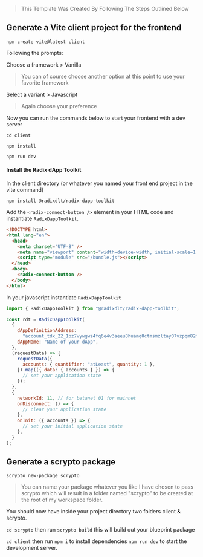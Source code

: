 > This Template Was Created By Following The Steps Outlined Below

## Generate a Vite client project for the frontend

`npm create vite@latest client`

Following the prompts:

Choose a framework > Vanilla

> You can of course choose another option at this point to use your favorite framework

Select a variant > Javascript

> Again choose your preference

Now you can run the commands below to start your frontend with a dev server

`cd client`

`npm install`

`npm run dev`

#### Install the Radix dApp Toolkit

In the client directory (or whatever you named your front end project in the vite command)

`npm install @radixdlt/radix-dapp-toolkit`

Add the `<radix-connect-button />` element in your HTML code and instantiate `RadixDappToolkit`.

```html
<!DOCTYPE html>
<html lang="en">
  <head>
    <meta charset="UTF-8" />
    <meta name="viewport" content="width=device-width, initial-scale=1.0" />
    <script type="module" src="/bundle.js"></script>
  </head>
  <body>
    <radix-connect-button />
  </body>
</html>
```

In your javascript instantiate `RadixDappToolkit`

```javascript
import { RadixDappToolkit } from "@radixdlt/radix-dapp-toolkit";

const rdt = RadixDappToolkit(
  {
    dAppDefinitionAddress:
      "account_tdx_22_1pz7vywgwz4fq6e4v3aeeu8huamq0ctmsmzltay07vzpqm82mp5",
    dAppName: "Name of your dApp",
  },
  (requestData) => {
    requestData({
      accounts: { quantifier: "atLeast", quantity: 1 },
    }).map(({ data: { accounts } }) => {
      // set your application state
    });
  },
  {
    networkId: 11, // for betanet 01 for mainnet
    onDisconnect: () => {
      // clear your application state
    },
    onInit: ({ accounts }) => {
      // set your initial application state
    },
  }
);
```

## Generate a scrypto package

`scrypto new-package scrypto`

> You can name your package whatever you like I have chosen to pass scrypto which will result in a folder named "scrypto" to be created at the root of my workspace folder.

You should now have inside your project directory two folders client & scrypto.

`cd scrypto` then run `scrypto build` this will build out your blueprint package

`cd client` then run `npm i` to install dependencies `npm run dev` to start the development server.
